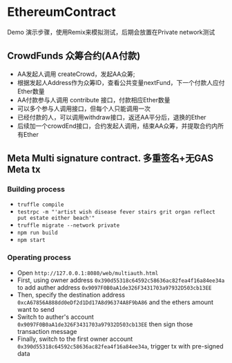 # EthereumContract

Demo 演示步骤，使用Remix来模拟测试，后期会放置在Private network测试

## CrowdFunds 众筹合约(AA付款)

* AA发起人调用 createCrowd，发起AA众筹;
* 根据发起人Address作为众筹ID，查看公共变量nextFund，下一个付款人应付Ether数量
* AA付款参与人调用 contribute 接口，付款相应Ether数量
* 可以多个参与人调用接口，但每个人只能调用一次
* 已经付款的人，可以调用withdraw接口，返还AA平分后，退换的Ether
* 后续加一个crowdEnd接口，合约发起人调用，结束AA众筹，并提取合约内所有Ether

## Meta Multi signature contract. 多重签名+无GAS Meta tx

### Building process

* `truffle compile`
* `testrpc -m "'artist wish disease fever stairs grit organ reflect put estate either beach'"`
* `truffle migrate --network private`
* `npm run build` 
* `npm start`

### Operating process

* Open `http://127.0.0.1:8080/web/multiauth.html`
* First, using owner address `0x390d55318c64592c58636ac82fea4f16a84ee34a` to add auther address `0x9097F0B0aA1de326F3431703a97932D503cb13EE`
* Then, specify the destination address `0xcA67856A888dd0eDf2d1Dd17A8d96374A8F9bA86` and the ethers amount want to send
* Switch to auther's account `0x9097F0B0aA1de326F3431703a97932D503cb13EE` then sign those transaction message
* Finally, switch to the first owner account `0x390d55318c64592c58636ac82fea4f16a84ee34a`, trigger tx with pre-signed data

